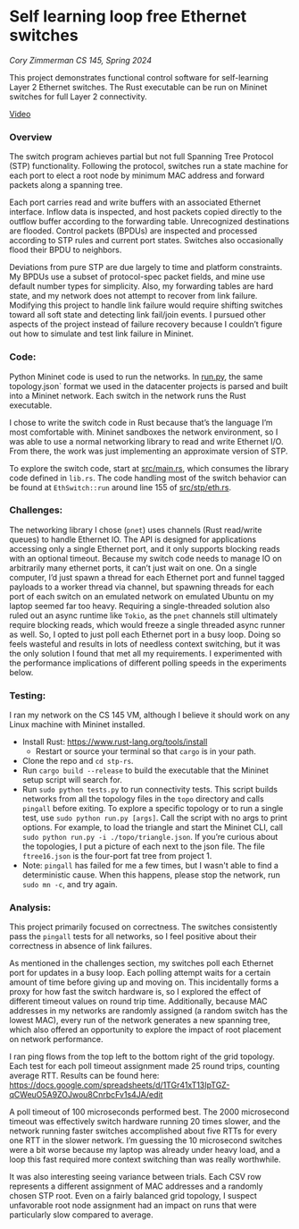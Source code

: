 # Self learning loop free Ethernet switches

_Cory Zimmerman_
_CS 145, Spring 2024_

This project demonstrates functional control software for self-learning Layer 2 Ethernet switches. The Rust executable can be run on Mininet switches for full Layer 2 connectivity.

[Video](https://youtu.be/quDgQE4ZLNw?si=f-zVXcWzp9Vm02G9)

### Overview
The switch program achieves partial but not full Spanning Tree Protocol (STP) functionality. Following the protocol, switches run a state machine for each port to elect a root node by minimum MAC address and forward packets along a spanning tree.

Each port carries read and write buffers with an associated Ethernet interface. Inflow data is inspected, and host packets copied directly to the outflow buffer according to the forwarding table. Unrecognized destinations are flooded. Control packets (BPDUs) are inspected and processed according to STP rules and current port states. Switches also occasionally flood their BPDU to neighbors.

Deviations from pure STP are due largely to time and platform constraints. My BPDUs use a subset of protocol-spec packet fields, and mine use default number types for simplicity. Also, my forwarding tables are hard state, and my network does not attempt to recover from link failure. Modifying this project to handle link failure would require shifting switches toward all soft state and detecting link fail/join events. I pursued other aspects of the project instead of failure recovery because I couldn’t figure out how to simulate and test link failure in Mininet.

### Code:
Python Mininet code is used to run the networks. In [run.py](run.py), the same topology.json` format we used in the datacenter projects is parsed and built into a Mininet network. Each switch in the network runs the Rust executable.

I chose to write the switch code in Rust because that’s the language I’m most comfortable with. Mininet sandboxes the network environment, so I was able to use a normal networking library to read and write Ethernet I/O. From there, the work was just implementing an approximate version of STP.

To explore the switch code, start at [src/main.rs](src/main.rs), which consumes the library code defined in `lib.rs`. The code handling most of the switch behavior can be found at `EthSwitch::run` around line 155 of [src/stp/eth.rs](src/stp/eth.rs).

### Challenges:
The networking library I chose (`pnet`) uses channels (Rust read/write queues) to handle Ethernet IO. The API is designed for applications accessing only a single Ethernet port, and it only supports blocking reads with an optional timeout. Because my switch code needs to manage IO on arbitrarily many ethernet ports, it can’t just wait on one. On a single computer, I’d just spawn a thread for each Ethernet port and funnel tagged payloads to a  worker thread via channel, but spawning threads for each port of each switch on an emulated network on emulated Ubuntu on my laptop seemed far too heavy. Requiring a single-threaded solution also ruled out an async runtime like `Tokio`, as the `pnet` channels still ultimately require blocking reads, which would freeze a single threaded async runner as well. So, I opted to just poll each Ethernet port in a busy loop. Doing so feels wasteful and results in lots of needless context switching, but it was the only solution I found that met all my requirements. I experimented with the performance implications of different polling speeds in the experiments below.

### Testing:

I ran my network on the CS 145 VM, although I believe it should work on any Linux machine with Mininet installed.
- Install Rust: https://www.rust-lang.org/tools/install
	- Restart or source your terminal so that `cargo` is in your path.
- Clone the repo and `cd stp-rs`.
- Run `cargo build --release` to build the executable that the Mininet setup script will search for.
- Run `sudo python tests.py` to run connectivity tests. This script builds networks from all the topology files in the `topo` directory and calls `pingall` before exiting. To explore a specific topology or to run a single test, use `sudo python run.py [args]`. Call the script with no args to print options. For example, to load the triangle and start the Mininet CLI, call `sudo python run.py -i ./topo/triangle.json`. If you’re curious about the topologies, I put a picture of each next to the json file. The file `ftree16.json` is the four-port fat tree from project 1.
- Note: `pingall` has failed for me a few times, but I wasn't able to find a deterministic cause. When this happens, please stop the network, run `sudo mn -c`, and try again.

### Analysis:

This project primarily focused on correctness. The switches consistently pass the `pingall` tests for all networks, so I feel positive about their correctness in absence of link failures.

As mentioned in the challenges section, my switches poll each Ethernet port for updates in a busy loop. Each polling attempt waits for a certain amount of time before giving up and moving on. This incidentally forms a proxy for how fast the switch hardware is, so I explored the effect of different timeout values on round trip time. Additionally, because MAC addresses in my networks are randomly assigned (a random switch has the lowest MAC), every run of the network generates a new spanning tree, which also offered an opportunity to explore the impact of root placement on network performance.

I ran ping flows from the top left to the bottom right of the grid topology. Each test for each poll timeout assignment made 25 round trips, counting average RTT. Results can be found here: https://docs.google.com/spreadsheets/d/1TGr41xT13IpTGZ-qCWeuO5A9ZOJwou8CnrbcFv1s4JA/edit

A poll timeout of 100 microseconds performed best. The 2000 microsecond timeout was effectively switch hardware running 20 times slower, and the network running faster switches accomplished about five RTTs for every one RTT in the slower network. I’m guessing the 10 microsecond switches were a bit worse because my laptop was already under heavy load, and a loop this fast required more context switching than was really worthwhile.

It was also interesting seeing variance between trials. Each CSV row represents a different assignment of MAC addresses and a randomly chosen STP root. Even on a fairly balanced grid topology, I suspect unfavorable root node assignment had an impact on runs that were particularly slow compared to average. 
